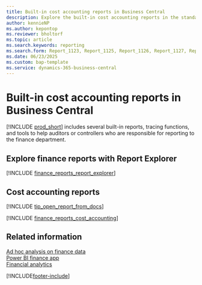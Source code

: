 ```yaml
---
title: Built-in cost accounting reports in Business Central
description: Explore the built-in cost accounting reports in the standard version of Business Central.
author: kennieNP
ms.author: kepontop
ms.reviewer: bholtorf
ms.topic: article
ms.search.keywords: reporting
ms.search.form: Report_1123, Report_1125, Report_1126, Report_1127, Report_1128, Report_1129, Report_1133, Report_1138, Report_4405, Report_1700, Report_1701, Report_1702, Report_10007, Report_10008
ms.date: 06/23/2025
ms.custom: bap-template
ms.service: dynamics-365-business-central
---
```


# Built-in cost accounting reports in Business Central

[!INCLUDE [prod_short](includes/prod_short.md)] includes several built-in reports, tracing functions, and tools to help auditors or controllers who are responsible for reporting to the finance department.

## Explore finance reports with Report Explorer

[!INCLUDE [finance_reports_report_explorer](includes/finance-reports-report-explorer-include.md)]

## Cost accounting reports

[!INCLUDE [tip_open_report_from_docs](includes/tip-open-report-from-docs.md)]

[!INCLUDE [finance_reports_cost_accounting](includes/finance-reports-cost-accounting-include.md)]


## Related information

[Ad hoc analysis on finance data](ad-hoc-analysis-finance.md)  
[Power BI finance app](finance-powerbi-app.md)  
[Financial analytics](bi.md)  

[!INCLUDE[footer-include](includes/footer-banner.md)]